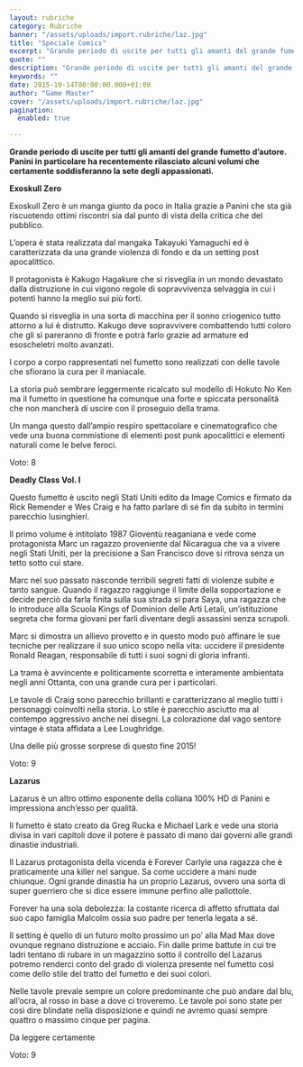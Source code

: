 ```yaml
---
layout: rubriche
category: Rubriche
banner: "/assets/uploads/import.rubriche/laz.jpg"
title: "Speciale Comics"
excerpt: "Grande periodo di uscite per tutti gli amanti del grande fumetto d’autore. Panini in particolare ha recentemente rilasciato alcuni volumi che certamente soddisferanno la sete degli appassionati. Exoskull Zero Exoskull Zero è un manga giunto da poco in Italia grazie a Panini che sta già riscuotendo ottimi riscontri sia dal punto di vista della critica [&hellip"
quote: ""
description: "Grande periodo di uscite per tutti gli amanti del grande fumetto d’autore. Panini in particolare ha recentemente rilasciato alcuni volumi che certamente soddisferanno la sete degli appassionati. Exoskull Zero Exoskull Zero è un manga giunto da poco in Italia grazie a Panini che sta già riscuotendo ottimi riscontri sia dal punto di vista della critica [&hellip"
keywords: ""
date: 2015-10-14T00:00:00.000+01:00
author: "Game Master"
cover: "/assets/uploads/import.rubriche/laz.jpg"
pagination:
  enabled: true

---
```


**Grande periodo di uscite per tutti gli amanti del grande fumetto d’autore. Panini in particolare ha recentemente rilasciato alcuni volumi che certamente soddisferanno la sete degli appassionati.**

**Exoskull Zero**

**[](https://hotmc.com/wp-content/uploads/2015/10/exo.jpg)**

Exoskull Zero è un manga giunto da poco in Italia grazie a Panini che sta già riscuotendo ottimi riscontri sia dal punto di vista della critica che del pubblico.

L’opera è stata realizzata dal mangaka Takayuki Yamaguchi ed è caratterizzata da una grande violenza di fondo e da un setting post apocalittico.

Il protagonista è Kakugo Hagakure che si risveglia in un mondo devastato dalla distruzione in cui vigono regole di sopravvivenza selvaggia in cui i potenti hanno la meglio sui più forti.

Quando si risveglia in una sorta di macchina per il sonno criogenico tutto attorno a lui è distrutto. Kakugo deve sopravvivere combattendo tutti coloro che gli si pareranno di fronte e potrà farlo grazie ad armature ed esoscheletri molto avanzati.

[](https://hotmc.com/wp-content/uploads/2015/10/exo-2.jpg)

I corpo a corpo rappresentati nel fumetto sono realizzati con delle tavole che sfiorano la cura per il maniacale.

La storia può sembrare leggermente ricalcato sul modello di Hokuto No Ken ma il fumetto in questione ha comunque una forte e spiccata personalità che non mancherà di uscire con il proseguio della trama.

Un manga questo dall’ampio respiro spettacolare e cinematografico che vede una buona commistione di elementi post punk apocalittici e elementi naturali come le belve feroci.

Voto: 8

**Deadly Class Vol. I**

**[](https://hotmc.com/wp-content/uploads/2015/10/dead.jpg)**

Questo fumetto è uscito negli Stati Uniti edito da Image Comics e firmato da Rick Remender e Wes Craig e ha fatto parlare di sé fin da subito in termini parecchio lusinghieri.

Il primo volume è intitolato 1987 Gioventù reaganiana e vede come protagonista Marc un ragazzo proveniente dal Nicaragua che va a vivere negli Stati Uniti, per la precisione a San Francisco dove si ritrova senza un tetto sotto cui stare.

Marc nel suo passato nasconde terribili segreti fatti di violenze subite e tanto sangue. Quando il ragazzo raggiunge il limite della sopportazione e decide perciò da farla finita sulla sua strada si para Saya, una ragazza che lo introduce alla Scuola Kings of Dominion delle Arti Letali, un’istituzione segreta che forma giovani per farli diventare degli assassini senza scrupoli.

[](https://hotmc.com/wp-content/uploads/2015/10/dead-2.jpg)

Marc si dimostra un allievo provetto e in questo modo può affinare le sue tecniche per realizzare il suo unico scopo nella vita: uccidere il presidente Ronald Reagan, responsabile di tutti i suoi sogni di gloria infranti.

La trama è avvincente e politicamente scorretta e interamente ambientata negli anni Ottanta, con una grande cura per i particolari.

Le tavole di Craig sono parecchio brillanti e caratterizzano al meglio tutti i personaggi coinvolti nella storia. Lo stile è parecchio asciutto ma al contempo aggressivo anche nei disegni. La colorazione dal vago sentore vintage è stata affidata a Lee Loughridge.

Una delle più grosse sorprese di questo fine 2015!

Voto: 9

**Lazarus**

**[](https://hotmc.com/wp-content/uploads/2015/10/laz.jpg)**

Lazarus è un altro ottimo esponente della collana 100% HD di Panini e impressiona anch’esso per qualità.

Il fumetto è stato creato da Greg Rucka e Michael Lark e vede una storia divisa in vari capitoli dove il potere è passato di mano dai governi alle grandi dinastie industriali.

Il Lazarus protagonista della vicenda è Forever Carlyle una ragazza che è praticamente una killer nel sangue. Sa come uccidere a mani nude chiunque. Ogni grande dinastia ha un proprio Lazarus, ovvero una sorta di super guerriero che si dice essere immune perfino alle pallottole.

Forever ha una sola debolezza: la costante ricerca di affetto sfruttata dal suo capo famiglia Malcolm ossia suo padre per tenerla legata a sé.

[](https://hotmc.com/wp-content/uploads/2015/10/laz-2.jpg)

Il setting è quello di un futuro molto prossimo un po’ alla Mad Max dove ovunque regnano distruzione e acciaio. Fin dalle prime battute in cui tre ladri tentano di rubare in un magazzino sotto il controllo del Lazarus potremo renderci conto del grado di violenza presente nel fumetto così come dello stile del tratto del fumetto e dei suoi colori.

Nelle tavole prevale sempre un colore predominante che può andare dal blu, all’ocra, al rosso in base a dove ci troveremo. Le tavole poi sono state per così dire blindate nella disposizione e quindi ne avremo quasi sempre quattro o massimo cinque per pagina.

Da leggere certamente

Voto: 9